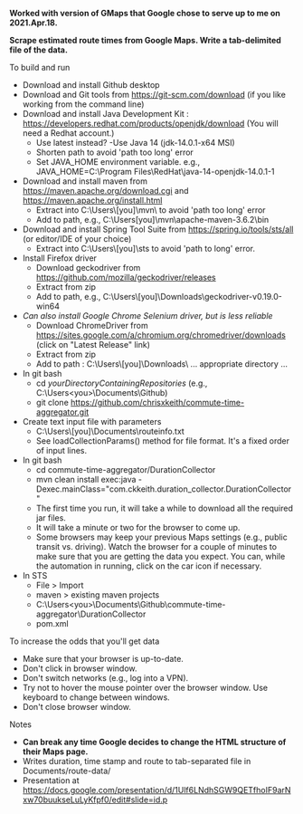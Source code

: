 __Worked with version of GMaps that Google chose to serve up to me on 2021.Apr.18.__

__Scrape estimated route times from Google Maps. Write a tab-delimited file of the data.__

To build and run

* Download and install Github desktop
* Download and Git tools from https://git-scm.com/download (if you like working from the command line)
* Download and install Java Development Kit : https://developers.redhat.com/products/openjdk/download (You will need a Redhat account.)
  * Use latest instead? -Use Java 14 (jdk-14.0.1-x64 MSI)
  * Shorten path to avoid 'path too long' error
  * Set JAVA_HOME environment variable. e.g., JAVA_HOME=C:\Program Files\RedHat\java-14-openjdk-14.0.1-1
* Download and install maven from https://maven.apache.org/download.cgi and https://maven.apache.org/install.html
  * Extract into C:\Users\\[you]\mvn\ to avoid 'path too long' error
  * Add to path, e.g., C:\Users\[you]\mvn\apache-maven-3.6.2\bin
* Download and install Spring Tool Suite from https://spring.io/tools/sts/all (or editor/IDE of your choice)
  * Extract into C:\Users\\[you]\sts to avoid 'path to long' error.
* Install Firefox driver
  * Download geckodriver from https://github.com/mozilla/geckodriver/releases
  * Extract from zip
  * Add to path, e.g., C:\Users\\[you]\Downloads\geckodriver-v0.19.0-win64
* _Can also install Google Chrome Selenium driver, but is less reliable_
  * Download ChromeDriver from https://sites.google.com/a/chromium.org/chromedriver/downloads (click on "Latest Release" link)
  * Extract from zip
  * Add to path : C:\Users\\[you]\Downloads\ ... appropriate directory ...
* In git bash 
  * cd *yourDirectoryContainingRepositories* (e.g., C:\Users\<you>\Documents\Github\)
  * git clone https://github.com/chrisxkeith/commute-time-aggregator.git
* Create text input file with parameters
  * C:\Users\\[you]\Documents\routeinfo.txt
  * See loadCollectionParams() method for file format. It's a fixed order of input lines.
* In git bash
  * cd commute-time-aggregator/DurationCollector
  * mvn clean install exec:java -Dexec.mainClass="com.ckkeith.duration_collector.DurationCollector"
  * The first time you run, it will take a while to download all the required jar files.
  * It will take a minute or two for the browser to come up.
  * Some browsers may keep your previous Maps settings (e.g., public transit vs. driving). Watch the browser for a couple of minutes to make sure that you are getting the data you expect. You can, while the automation in running, click on the car icon if necessary.
* In STS
  * File > Import
  * maven > existing maven projects 
  * C:\Users\<you>\Documents\Github\commute-time-aggregator\DurationCollector
  * pom.xml

To increase the odds that you'll get data

  * Make sure that your browser is up-to-date.
  * Don't click in browser window.
  * Don't switch networks (e.g., log into a VPN).
  * Try not to hover the mouse pointer over the browser window. Use keyboard to change between windows.
  * Don't close browser window.
 
Notes

* __Can break any time Google decides to change the HTML structure of their Maps page.__
* Writes duration, time stamp and route to tab-separated file in Documents/route-data/
* Presentation at https://docs.google.com/presentation/d/1Ulf6LNdhSGW9QETfhoIF9arNxw70buukseLuLyKfpf0/edit#slide=id.p
